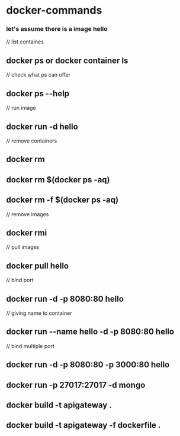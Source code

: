 # docker-commands
### let's assume there is a image hello

// list containes
## docker ps  or docker container ls

// check what ps can offer
## docker ps  --help 

// run image
## docker run -d hello      

// remove containers
## docker rm        
## docker rm $(docker ps -aq)      
## docker rm -f $(docker ps -aq)      

// remove images
## docker rmi       

// pull images 
## docker pull hello
  
// bind port 
## docker run -d -p 8080:80 hello
// giving name to container
## docker run --name hello -d -p 8080:80 hello

// bind multiple port 
## docker run -d -p 8080:80 -p 3000:80 hello

## docker run -p 27017:27017 -d mongo

## docker build -t apigateway . 
## docker build -t apigateway -f dockerfile . 
